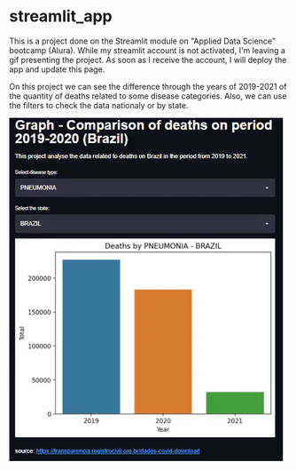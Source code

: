 # streamlit_app
This is a project done on the Streamlit module on "Applied Data Science" bootcamp (Alura). While my streamlit account is not activated, I'm leaving a gif presenting the project. As soon as I receive the account, I will deploy the app and update this page. 

On this project we can see the difference through the years of 2019-2021 of the quantity of deaths related to some disease categories. Also, we can use the filters to check the data nationaly or by state. 

![gif demo streamlit app](./streamlit_animation.gif)
